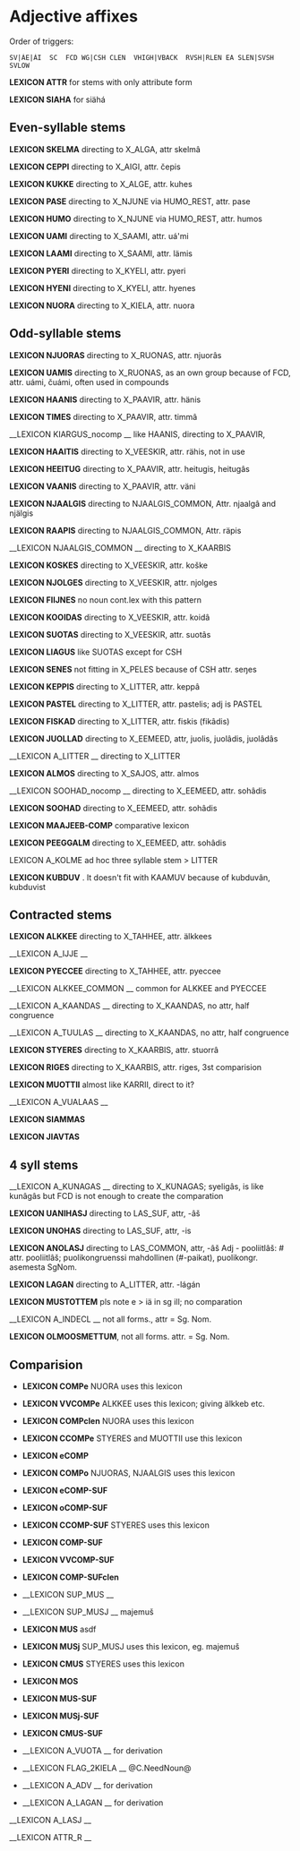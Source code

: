 





# Adjective affixes




Order of triggers:
```
SV|ÁE|ÁI  SC  FCD WG|CSH CLEN  VHIGH|VBACK  RVSH|RLEN EA SLEN|SVSH  SVLOW
```






 **LEXICON ATTR** for stems with only attribute form




 **LEXICON SIAHA** for siähá




## Even-syllable stems












 **LEXICON SKELMA** directing to X_ALGA, attr skelmâ
























 **LEXICON CEPPI** directing to X_AIGI, attr. čepis








 **LEXICON KUKKE** directing to X_ALGE, attr. kuhes








 **LEXICON PASE** directing to X_NJUNE via HUMO_REST, attr. pase                  


 **LEXICON HUMO** directing to X_NJUNE via HUMO_REST, attr. humos                  






 **LEXICON UAMI** directing to X_SAAMI, attr. uá'mi


 **LEXICON LAAMI** directing to X_SAAMI, attr. lämis






 **LEXICON PYERI** directing to X_KYELI, attr. pyeri






 **LEXICON HYENI** directing to X_KYELI, attr. hyenes




 **LEXICON NUORA** directing to X_KIELA, attr. nuora










## Odd-syllable stems


 **LEXICON NJUORAS** directing to X_RUONAS, attr. njuorâs




 **LEXICON UAMIS** directing to X_RUONAS, as an own group because of FCD, attr. uámi, čuámi, often used in compounds






 **LEXICON HAANIS** directing to X_PAAVIR, attr. hänis




 **LEXICON TIMES** directing to X_PAAVIR, attr. timmâ




 __LEXICON KIARGUS_nocomp __  like HAANIS, directing to X_PAAVIR, 




 **LEXICON HAAITIS** directing to X_VEESKIR, attr. rähis, not in use


 **LEXICON HEEITUG** directing to X_PAAVIR, attr. heitugis, heitugâs






 **LEXICON VAANIS** directing to  X_PAAVIR, attr. väni


 **LEXICON NJAALGIS** directing to NJAALGIS_COMMON, Attr. njaalgâ and njälgis


 **LEXICON RAAPIS** directing to NJAALGIS_COMMON, Attr. räpis 


 __LEXICON NJAALGIS_COMMON __ directing to  X_KAARBIS


 **LEXICON KOSKES** directing to  X_VEESKIR, attr. koške




 **LEXICON NJOLGES** directing to  X_VEESKIR, attr. njolges






 **LEXICON FIIJNES**  no noun cont.lex with this pattern






 **LEXICON KOOIDAS** directing to  X_VEESKIR, attr. koidâ




 **LEXICON SUOTAS** directing to  X_VEESKIR, attr. suotâs




 **LEXICON LIAGUS** like SUOTAS except for CSH






 **LEXICON SENES** not fitting in X_PELES because of CSH attr. seŋes








 **LEXICON KEPPIS** directing to X_LITTER, attr. keppâ


 **LEXICON PASTEL** directing to X_LITTER, attr. pastelis; adj is PASTEL


 **LEXICON FISKAD** directing to X_LITTER, attr. fiskis (fikâdis)




 **LEXICON JUOLLAD** directing to X_EEMEED, attr, juolis, juolâdis, juolâdâs


 __LEXICON A_LITTER __ directing to X_LITTER














 **LEXICON ALMOS** directing to X_SAJOS, attr. almos






 __LEXICON SOOHAD_nocomp __ directing to X_EEMEED, attr. sohâdis




 **LEXICON SOOHAD** directing to X_EEMEED, attr. sohâdis






 **LEXICON MAAJEEB-COMP** comparative lexicon




 **LEXICON PEEGGALM** directing to X_EEMEED, attr. sohâdis
















 LEXICON A_KOLME  ad hoc three syllable stem > LITTER




 **LEXICON KUBDUV** . It doesn't fit with KAAMUV because of kubduvân, kubduvist






## Contracted stems


 **LEXICON ALKKEE** directing to X_TAHHEE, attr. älkkees




 __LEXICON A_IJJE  __ 


 **LEXICON PYECCEE** directing to X_TAHHEE, attr. pyeccee




 __LEXICON ALKKEE_COMMON __ common for ALKKEE and PYECCEE




 __LEXICON A_KAANDAS __ directing to X_KAANDAS, no attr, half congruence


 __LEXICON A_TUULAS __ directing to X_KAANDAS, no attr, half congruence




 **LEXICON STYERES** directing to X_KAARBIS, attr. stuorrâ


 **LEXICON RIGES** directing to X_KAARBIS, attr. riges, 3st comparision








 **LEXICON MUOTTII** almost like KARRII, direct to it?




 __LEXICON A_VUALAAS __ 




 **LEXICON SIAMMAS** 




 **LEXICON JIAVTAS** 










## 4 syll stems


 __LEXICON A_KUNAGAS __ directing to  X_KUNAGAS; syeligâs, is like kunâgâs but FCD is not enough to create the comparation










 **LEXICON UANIHASJ** directing to LAS_SUF, attr, -âš










 **LEXICON UNOHAS** directing to LAS_SUF, attr, -is




 **LEXICON ANOLASJ** directing to LAS_COMMON, attr, -âš
Adj - pooliitlâš: # attr. pooliitlâš; puolikongruenssi mahdollinen (#-paikat), puolikongr. asemesta SgNom.


 **LEXICON LAGAN** directing to A_LITTER, attr. -lágán














 **LEXICON MUSTOTTEM** pls note e > iä in sg ill; no comparation


 __LEXICON A_INDECL __ not all forms., attr = Sg. Nom.




 **LEXICON OLMOOSMETTUM**, not all forms. attr. = Sg. Nom.










## Comparision




 * **LEXICON COMPe** NUORA uses this lexicon




 * **LEXICON VVCOMPe** ALKKEE uses this lexicon; giving älkkeb etc.






 * **LEXICON COMPclen** NUORA uses this lexicon




 * **LEXICON CCOMPe** STYERES and MUOTTII use this lexicon




 * **LEXICON eCOMP**




 * **LEXICON COMPo** NJUORAS, NJAALGIS uses this lexicon




 * **LEXICON eCOMP-SUF** 


 * **LEXICON oCOMP-SUF** 




 * **LEXICON CCOMP-SUF**  STYERES uses this lexicon




 * **LEXICON COMP-SUF** 






 * **LEXICON VVCOMP-SUF** 




 * **LEXICON COMP-SUFclen** 




 * __LEXICON SUP_MUS  __


 * __LEXICON SUP_MUSJ  __ majemuš




 * **LEXICON MUS**  asdf


 * **LEXICON MUSj** SUP_MUSJ uses this lexicon, eg. majemuš




 * **LEXICON CMUS**  STYERES uses this lexicon




 * **LEXICON MOS**


 * **LEXICON MUS-SUF**


 * **LEXICON MUSj-SUF**


 * **LEXICON CMUS-SUF**






 * __LEXICON A_VUOTA  __ for derivation


 * __LEXICON FLAG_2KIELA  __ @C.NeedNoun@


 * __LEXICON A_ADV  __ for derivation










 * __LEXICON A_LAGAN  __ for derivation


 __LEXICON A_LASJ   __ 


 __LEXICON ATTR_R  __


